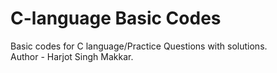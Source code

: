 # C-language Basic Codes
Basic codes for C language/Practice Questions with solutions.
<br>
Author - Harjot Singh Makkar.
